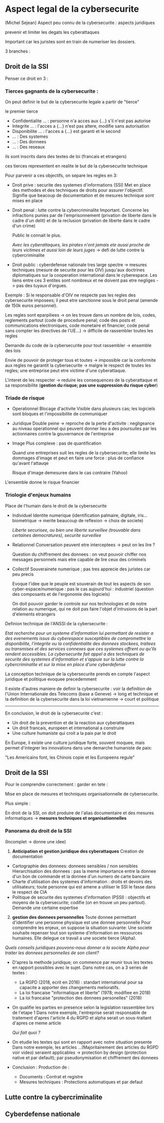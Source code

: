 # Aspect legal de la cybersecurite
(Michel Sejean)
Aspect peu connu de la cybersecurite : aspects juridiques

prevenir et limiter les degats les cyberattaques

Important car les juristes sont en train de numeriser les dossiers.

3 branches :
## Droit de la SSI
Penser ce droit en 3 :
### Tierces gagnants de la cybersecurite :
On peut definir le but de la cybersecurite legale a partir de "tierce" 

le premier tierce
- Confidentialite ... : personne n'a acces aux {...} s'il n'est pas autorise
- Integrite ... : l'acces a {...} n'est pas altere, modifie sans autorisation
- Disponibilite ... : l'acces a {...} est garanti
et le second 
- ... : Des systemes
- ... : Des donnees
- ... : Des reseaux

ils sont inscrits dans des textes de loi (francais et etrangers)

ces tierces representent en realite le but de la cybersecurite technique

Pour parvenir a ces objectifs, on separe les regles en 3: 
- Droit prive : securite des systemes d'informations (SSI) 
  Met en place des methodes et des techniques de droits pour assurer l'objectif. Signifie que beacoup de documentation et de mesures technique sont mises en place 
- Droit penal : lutte contre la cybercriminalite
  Important. Concerne les infractions punies par de l'emprisonnement (privation de liberte dans le cadre d'un delit) et de la reclusion (privation de liberte dans le cadre d'un crime) 
  
  Public le connait le plus. 
  
  *Avec les cyberattaques, les pirates n'ont jamais ete aussi proche de leurs victimes et aussi loin de leurs juges* -> defi de lutte contre la cybercriminalite 
- Droit public : cyberdefense nationale
  tres large spectre -> mesures techniques (mesure de securite pour les OIV) jusqu'aux doctrines diplomatiques sur la cooperation international dans le cyberespace.
Les liens entre ces 3 entites sont nombreux et ne doivent pas etre negliges -> pas des tuyaux d'orgues. 

Exemple : Si le responsable d'OIV ne respecte pas les regles des cybersecurite imposees; il peut etre sanctionne sous le droit penal (amende de 150k euros personnel). 

Les regles sont eparpiliees -> on les trouve dans un nombre de lois, codes, reglements partout (code de procedure penal; code des posts et communications electroniques, code monetaire et financier, code penal sans compter les directives de l'UE...) -> difficile de rassembler toutes les regles 

Demande du code de la cybersecurite pour tout rassembler -> ensemble des lois

Envie de pouvoir de proteger tous et toutes -> impossible car la conformite aux regles ne garantit la cybersecurite -> malgre le respect de toutes les regles; une entreprise peut etre victime d'une cyberattaque.

L'interet de les respecter -> reduire les consequences de la cyberattaque et sa responsibilite (**gestion du risque; pas une suppression du risque cyber**)

### Triade de risque
- Operationnel
  Blocage d'activite 
  Visible dans plusieurs cas; les logiciels sont bloques et l'impossibilite de communiquer
- Juridique 
  Double peine -> reproche de la perte d'activite : negligeance au niveau operationnel qui peuvent donner lieu a des poursuites par les actionnaires contre la gouvernance de l'entreprise
- Image 
  Plus complexe : pas de quantification 
  
  Quand une entreprises suit les regles de la cybersecurite; elle limite les dommages d'image et peut en faire une force : plus de confiance qu'avant l'attauqe

  Risque d'image demesuree dans le cas contraire (Yahoo)

L'ensemble donne le risque financier 

### Triologie d'enjeux humains
Place de l'humain dans le droit de la cybersecurite
- Individuel
  Identite numerique (identification palmaire, digitale, iris... biometrique -> merite beaucoup de reflexion -> choix de societe)
  
  *Liberte securisee, ou bien une liberte surveillee (trouvable dans certaines democratures), securite surveillee*
- Relationnel
  Conversation peuvent etre interceptees -> peut on les lire ?

  Question du chiffrement des donnees : on veut pouvoir chiffer nos messages personnels mais etre capable de lire ceux des criminels 
- Collectif
  Souverainete numerique ; pas tres apprecie des juristes car peu precis

  Evoque l'idee que le peuple est souverain de tout les aspects de son cyber-espace/numerique : pas le cas aujourd'hui : industriel (question des composants et de l'ergonomie des logiciels) 

  On doit pouvoir garder le controle sur nos technologies et de notre relation au numerique, qui ne doit pas faire l'objet d'intrusions de la part d'elements etrangers

Definion technique de l'ANSSI de la cybersecurite :

*Etat recherche pour un systeme d'information lui permettant de resister a des evenements issus du cyberespace susceptibles de compromettre la disponibilite, l'integrite ou la confidentialite des donnees stockees, traitees ou transmises et des services connexes que ces systemes offrent ou qu'ils rendent accessibles. La cybersecurite fait appel a des techniques de securite des systemes d'information et s'appuie sur la lutte contre la cybercriminalite et sur la mise en place d'une cyberdefense*

La conception technique de la cybersecurite prends en compte l'aspect juridique et politique evoquee precedemment

Il existe d'autres maniere de definir la cybersecurite : voir la definition de l'Union Internationale des Telecoms (base a Geneve) -> long et technique et la definition de la cybersecurite dans la loi vietnamienne -> court et politique

---
En conclusion, le droit de la cybersecurite c'est : 
- Un droit de la prevention et de la reaction aux cyberattaques
- Un droit francais, europeen et international a construire
- Une culture humaniste qui croit a la paix par le droit


En Europe, il existe une culture juridique forte, souvent moquee, mais permet d'integrer les innovations dans une demarche humaniste de paix:

"Les Americains font, les Chinois copie et les Europeens regule"

## Droit de la SSI
  Pour le comprendre correctement : garder en tete : 

  Mise en place de mesures et techniques organisationnelle de cybersecurite.

  Plus simple : 

  En droit de la SSI, on doit produire de l'alias documentaire et des mesures informatiques -> **mesures techniques et organisationnelles**
### Panorama du droit de la SSI
(Incomplet -> donne une idee)
1. **Anticipation et gestion juridique des cyberattaques**
Creation de documentation
  - Cartographie des donnees: donnees sensibles / non sensibles
    Hierarchisation des donnees : pas la meme importance entre la donnee d'un bon de commande et la donnee d'un numero de carte bancaire
  - Charte d'utilisation des systemes d'information : droits et devoirs des utilisateurs; toute personne qui est amene a utiliser le SSI le fasse dans le respect de CIA
  - Politique de securite des systemes d'information (PSSI) : objectifs et moyens de la cybersecurite; codifie (on en trouve un peu partout). Demande une certaine expertise 
2. **gestion des donnees personnelles**
Toute donnee permettant d'identifier une personne physique est une donnee personnelle
Pour comprendre les enjeux, on suppose la situation suivante: 
Une societe souhaite repenser tout son systeme d'information en ressources humaines. Elle delegue ce travail a une societe tierce (Alpha). 

*Quels conseils juridiques pouvons-nous donner a la societe Alpha pour traiter les donnees personnelles de son client?*

* D'apres la methode juridique; on commence par reunir tous les textes en rapport possibles avec le sujet. Dans notre cas, on a 3 series de textes : 
  - La RGPD (2018, ecrit en 2016) : standart international pour sa capacite a apporter des changements melioratifs.
  - La loi francaise "informatique et liberte" (1978; modifiee en 2018)
  - La loi francaise "protection des donnees personelles" (2018)
* On qualifie les parties en presence selon la legislation rassemblee lors de l'etape 1 
  Dans notre exemple, l'entreprise serait responsable de traitement d'apres l'article 4 du RGPD et alpha serait un sous-traitant d'apres ce meme article
  
  *Qui fait quoi ?*
* On etudie les textes qui sont en rapport avec notre situation presente
  Dans notre exemple, les articles ...(Majoritairement des articles du RGPD voir video) seraient applicables -> protection by design (protection native et par default); par pseudonymisation et chiffrement des donnees
* Conclusion : Production de : 
  - Documents : Contrat et registre
  - Mesures techniques : Protections automatiques et par defaut
## Lutte contre la cybercriminalite

## Cyberdefense nationale
